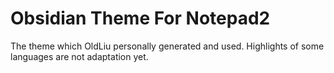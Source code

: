 # Obsidian Theme For Notepad2
The theme which OldLiu personally generated and used.
Highlights of some languages are not adaptation yet.
